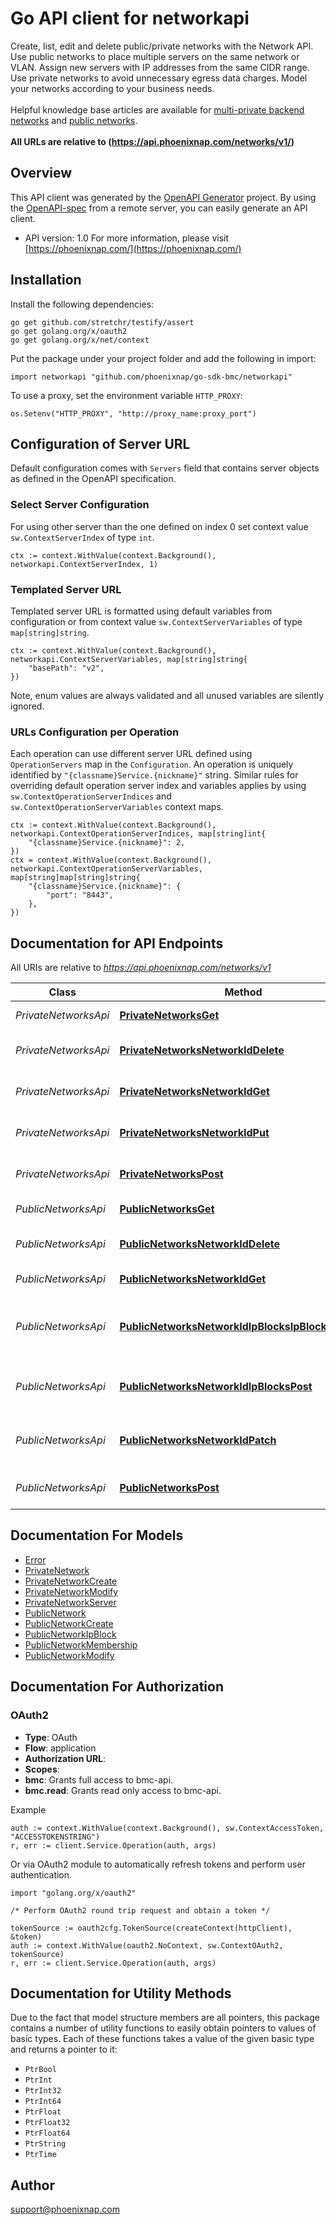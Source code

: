 # Go API client for networkapi

Create, list, edit and delete public/private networks with the Network API. Use public networks to place multiple 
servers on the same network or VLAN. Assign new servers with IP addresses from the same CIDR range. Use private 
networks to avoid unnecessary egress data charges. Model your networks according to your business needs.<br>
<br>
<span class='pnap-api-knowledge-base-link'>
Helpful knowledge base articles are available for 
<a href='https://phoenixnap.com/kb/bmc-server-management-via-api#multi-private-backend-network-api' target='_blank'>multi-private backend networks</a>
and <a href='https://phoenixnap.com/kb/bmc-server-management-via-api#ftoc-heading-15' target='_blank'>public networks</a>.
</span><br>
<br>
<b>All URLs are relative to (https://api.phoenixnap.com/networks/v1/)</b>


## Overview
This API client was generated by the [OpenAPI Generator](https://openapi-generator.tech) project.  By using the [OpenAPI-spec](https://www.openapis.org/) from a remote server, you can easily generate an API client.

- API version: 1.0
For more information, please visit [https://phoenixnap.com/](https://phoenixnap.com/)

## Installation

Install the following dependencies:

```shell
go get github.com/stretchr/testify/assert
go get golang.org/x/oauth2
go get golang.org/x/net/context
```

Put the package under your project folder and add the following in import:

```golang
import networkapi "github.com/phoenixnap/go-sdk-bmc/networkapi"
```

To use a proxy, set the environment variable `HTTP_PROXY`:

```golang
os.Setenv("HTTP_PROXY", "http://proxy_name:proxy_port")
```

## Configuration of Server URL

Default configuration comes with `Servers` field that contains server objects as defined in the OpenAPI specification.

### Select Server Configuration

For using other server than the one defined on index 0 set context value `sw.ContextServerIndex` of type `int`.

```golang
ctx := context.WithValue(context.Background(), networkapi.ContextServerIndex, 1)
```

### Templated Server URL

Templated server URL is formatted using default variables from configuration or from context value `sw.ContextServerVariables` of type `map[string]string`.

```golang
ctx := context.WithValue(context.Background(), networkapi.ContextServerVariables, map[string]string{
	"basePath": "v2",
})
```

Note, enum values are always validated and all unused variables are silently ignored.

### URLs Configuration per Operation

Each operation can use different server URL defined using `OperationServers` map in the `Configuration`.
An operation is uniquely identified by `"{classname}Service.{nickname}"` string.
Similar rules for overriding default operation server index and variables applies by using `sw.ContextOperationServerIndices` and `sw.ContextOperationServerVariables` context maps.

```
ctx := context.WithValue(context.Background(), networkapi.ContextOperationServerIndices, map[string]int{
	"{classname}Service.{nickname}": 2,
})
ctx = context.WithValue(context.Background(), networkapi.ContextOperationServerVariables, map[string]map[string]string{
	"{classname}Service.{nickname}": {
		"port": "8443",
	},
})
```

## Documentation for API Endpoints

All URIs are relative to *https://api.phoenixnap.com/networks/v1*

Class | Method | HTTP request | Description
------------ | ------------- | ------------- | -------------
*PrivateNetworksApi* | [**PrivateNetworksGet**](docs/PrivateNetworksApi.md#privatenetworksget) | **Get** /private-networks | List Private Networks.
*PrivateNetworksApi* | [**PrivateNetworksNetworkIdDelete**](docs/PrivateNetworksApi.md#privatenetworksnetworkiddelete) | **Delete** /private-networks/{privateNetworkId} | Delete a Private Network.
*PrivateNetworksApi* | [**PrivateNetworksNetworkIdGet**](docs/PrivateNetworksApi.md#privatenetworksnetworkidget) | **Get** /private-networks/{privateNetworkId} | Get a Private Network.
*PrivateNetworksApi* | [**PrivateNetworksNetworkIdPut**](docs/PrivateNetworksApi.md#privatenetworksnetworkidput) | **Put** /private-networks/{privateNetworkId} | Update a Private Network.
*PrivateNetworksApi* | [**PrivateNetworksPost**](docs/PrivateNetworksApi.md#privatenetworkspost) | **Post** /private-networks | Create a Private Network.
*PublicNetworksApi* | [**PublicNetworksGet**](docs/PublicNetworksApi.md#publicnetworksget) | **Get** /public-networks | List Public Networks.
*PublicNetworksApi* | [**PublicNetworksNetworkIdDelete**](docs/PublicNetworksApi.md#publicnetworksnetworkiddelete) | **Delete** /public-networks/{publicNetworkId} | Delete a Public Network.
*PublicNetworksApi* | [**PublicNetworksNetworkIdGet**](docs/PublicNetworksApi.md#publicnetworksnetworkidget) | **Get** /public-networks/{publicNetworkId} | Get a Public Network.
*PublicNetworksApi* | [**PublicNetworksNetworkIdIpBlocksIpBlockIdDelete**](docs/PublicNetworksApi.md#publicnetworksnetworkidipblocksipblockiddelete) | **Delete** /public-networks/{publicNetworkId}/ip-blocks/{ipBlockId} | Removes the IP Block from the Public Network.
*PublicNetworksApi* | [**PublicNetworksNetworkIdIpBlocksPost**](docs/PublicNetworksApi.md#publicnetworksnetworkidipblockspost) | **Post** /public-networks/{publicNetworkId}/ip-blocks | Adds an IP block to this public network.
*PublicNetworksApi* | [**PublicNetworksNetworkIdPatch**](docs/PublicNetworksApi.md#publicnetworksnetworkidpatch) | **Patch** /public-networks/{publicNetworkId} | Update Public Network&#39;s Details.
*PublicNetworksApi* | [**PublicNetworksPost**](docs/PublicNetworksApi.md#publicnetworkspost) | **Post** /public-networks | Create a public network.


## Documentation For Models

 - [Error](docs/Error.md)
 - [PrivateNetwork](docs/PrivateNetwork.md)
 - [PrivateNetworkCreate](docs/PrivateNetworkCreate.md)
 - [PrivateNetworkModify](docs/PrivateNetworkModify.md)
 - [PrivateNetworkServer](docs/PrivateNetworkServer.md)
 - [PublicNetwork](docs/PublicNetwork.md)
 - [PublicNetworkCreate](docs/PublicNetworkCreate.md)
 - [PublicNetworkIpBlock](docs/PublicNetworkIpBlock.md)
 - [PublicNetworkMembership](docs/PublicNetworkMembership.md)
 - [PublicNetworkModify](docs/PublicNetworkModify.md)


## Documentation For Authorization



### OAuth2


- **Type**: OAuth
- **Flow**: application
- **Authorization URL**: 
- **Scopes**: 
 - **bmc**: Grants full access to bmc-api.
 - **bmc.read**: Grants read only access to bmc-api.

Example

```golang
auth := context.WithValue(context.Background(), sw.ContextAccessToken, "ACCESSTOKENSTRING")
r, err := client.Service.Operation(auth, args)
```

Or via OAuth2 module to automatically refresh tokens and perform user authentication.

```golang
import "golang.org/x/oauth2"

/* Perform OAuth2 round trip request and obtain a token */

tokenSource := oauth2cfg.TokenSource(createContext(httpClient), &token)
auth := context.WithValue(oauth2.NoContext, sw.ContextOAuth2, tokenSource)
r, err := client.Service.Operation(auth, args)
```


## Documentation for Utility Methods

Due to the fact that model structure members are all pointers, this package contains
a number of utility functions to easily obtain pointers to values of basic types.
Each of these functions takes a value of the given basic type and returns a pointer to it:

* `PtrBool`
* `PtrInt`
* `PtrInt32`
* `PtrInt64`
* `PtrFloat`
* `PtrFloat32`
* `PtrFloat64`
* `PtrString`
* `PtrTime`

## Author

support@phoenixnap.com

